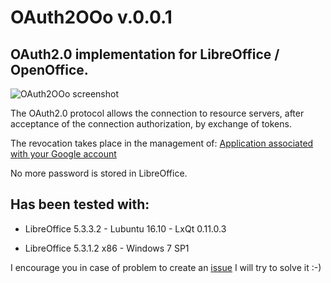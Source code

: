 # OAuth2OOo v.0.0.1

## OAuth2.0 implementation for LibreOffice / OpenOffice.

![OAuth2OOo screenshot](OAuth2OOo.png)


The OAuth2.0 protocol allows the connection to resource servers, after acceptance of the connection authorization, by exchange of tokens.

The revocation takes place in the management of: [Application associated with your Google account](https://myaccount.google.com/security?utm_source=OGB#connectedapps)

No more password is stored in LibreOffice.

## Has been tested with:
	
* LibreOffice 5.3.3.2 - Lubuntu 16.10 -  LxQt 0.11.0.3

* LibreOffice 5.3.1.2 x86 - Windows 7 SP1

I encourage you in case of problem to create an [issue](https://github.com/prrvchr/OAuth2OOo/issues/new)
I will try to solve it :-)
